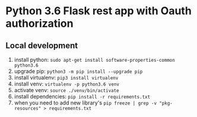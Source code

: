 # Python 3.6 Flask rest app with Oauth authorization

## Local development

1. install python: `sudo apt-get install software-properties-common python3.6`
1. upgrade pip: `python3 -m pip install --upgrade pip`
1. install virtualenv: `pip3 install virtualenv`
1. install venv: `virtualenv -p python3.6 venv`
1. activate venv: `source ./venv/bin/activate`
1. install dependencies: `pip install -r requirements.txt`
1. when you need to add new library's `pip freeze | grep -v "pkg-resources" > requirements.txt`
